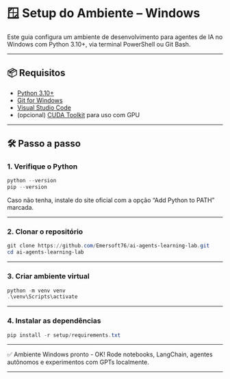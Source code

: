 # 🪟 Setup do Ambiente – Windows

Este guia configura um ambiente de desenvolvimento para agentes de IA no Windows com Python 3.10+, via terminal PowerShell ou Git Bash.

---

## 📦 Requisitos

- [Python 3.10+](https://www.python.org/downloads/windows/)
- [Git for Windows](https://git-scm.com/)
- [Visual Studio Code](https://code.visualstudio.com/)
- (opcional) [CUDA Toolkit](https://developer.nvidia.com/cuda-downloads) para uso com GPU

---

## 🛠️ Passo a passo

### 1. Verifique o Python
```powershell
python --version
pip --version
```
Caso não tenha, instale do site oficial com a opção “Add Python to PATH” marcada.

---

### 2. Clonar o repositório
```powershell
git clone https://github.com/Emersoft76/ai-agents-learning-lab.git
cd ai-agents-learning-lab
```
---

### 3. Criar ambiente virtual
```powershell
python -m venv venv
.\venv\Scripts\activate
```
---

### 4. Instalar as dependências
```powershell
pip install -r setup/requirements.txt
```
---

✅ Ambiente Windows pronto - OK!
Rode notebooks, LangChain, agentes autônomos e experimentos com GPTs localmente.

---

